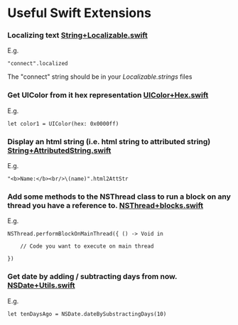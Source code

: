# Useful Swift Extensions 

### Localizing text <a target="_blank" href="https://gist.github.com/pablogm/4ad14e100416d6a804aa">String+Localizable.swift</a>

E.g.

```
"connect".localized
```

The "connect" string should be in your *Localizable.strings* files

### Get UIColor from it hex representation  <a target="_blank" href="https://gist.github.com/pablogm/206fe8e4ae04b8fdb062">UIColor+Hex.swift</a>

E.g.

```
let color1 = UIColor(hex: 0x0000ff)
```

### Display an html string (i.e. html string to attributed string)   <a target="_blank" href="https://gist.github.com/pablogm/6d55c4ab921964aa508f">String+AttributedString.swift</a>

E.g.

```
"<b>Name:</b><br/>\(name)".html2AttStr
```

### Add some methods to the NSThread class to run a block on any thread you have a reference to. <a target="_blank" href="https://gist.github.com/pablogm/d20120a97912fea44bed">NSThread+blocks.swift</a>

E.g.

```
NSThread.performBlockOnMainThread({ () -> Void in

    // Code you want to execute on main thread            
            
})
```

### Get date by adding / subtracting days from now. <a target="_blank" href="https://gist.github.com/pablogm/b18618fa1e33b441fa98">NSDate+Utils.swift</a>

E.g.

```
let tenDaysAgo = NSDate.dateBySubstractingDays(10)
```
